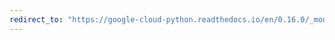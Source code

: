 ```yaml
---
redirect_to: "https://google-cloud-python.readthedocs.io/en/0.16.0/_modules/gcloud/resource_manager/project.html"
---
```

